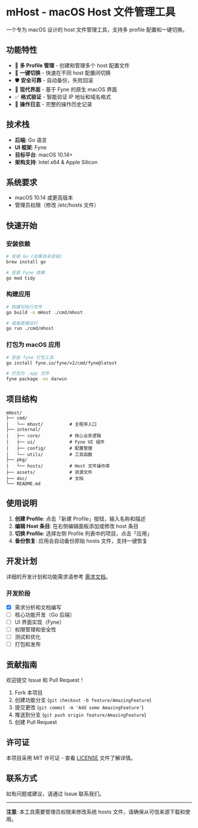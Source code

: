 # mHost - macOS Host 文件管理工具

一个专为 macOS 设计的 host 文件管理工具，支持多 profile 配置和一键切换。

## 功能特性

- 🔧 **多 Profile 管理** - 创建和管理多个 host 配置文件
- 🚀 **一键切换** - 快速在不同 host 配置间切换
- 🛡️ **安全可靠** - 自动备份，失败回滚
- 🎨 **现代界面** - 基于 Fyne 的原生 macOS 界面
- ✅ **格式验证** - 智能验证 IP 地址和域名格式
- 📝 **操作日志** - 完整的操作历史记录

## 技术栈

- **后端**: Go 语言
- **UI 框架**: Fyne
- **目标平台**: macOS 10.14+
- **架构支持**: Intel x64 & Apple Silicon

## 系统要求

- macOS 10.14 或更高版本
- 管理员权限（修改 /etc/hosts 文件）

## 快速开始

### 安装依赖

```bash
# 安装 Go (如果尚未安装)
brew install go

# 安装 Fyne 依赖
go mod tidy
```

### 构建应用

```bash
# 构建可执行文件
go build -o mHost ./cmd/mhost

# 或者直接运行
go run ./cmd/mhost
```

### 打包为 macOS 应用

```bash
# 安装 fyne 打包工具
go install fyne.io/fyne/v2/cmd/fyne@latest

# 打包为 .app 文件
fyne package -os darwin
```

## 项目结构

```
mHost/
├── cmd/
│   └── mhost/          # 主程序入口
├── internal/
│   ├── core/           # 核心业务逻辑
│   ├── ui/             # Fyne UI 组件
│   ├── config/         # 配置管理
│   └── utils/          # 工具函数
├── pkg/
│   └── hosts/          # Host 文件操作库
├── assets/             # 资源文件
├── doc/                # 文档
└── README.md
```

## 使用说明

1. **创建 Profile**: 点击「新建 Profile」按钮，输入名称和描述
2. **编辑 Host 条目**: 在右侧编辑面板添加或修改 host 条目
3. **切换 Profile**: 选择左侧 Profile 列表中的项目，点击「应用」
4. **备份恢复**: 应用会自动备份原始 hosts 文件，支持一键恢复

## 开发计划

详细的开发计划和功能需求请参考 [需求文档](./doc/requirements.md)。

### 开发阶段

- [x] 需求分析和文档编写
- [ ] 核心功能开发（Go 后端）
- [ ] UI 界面实现（Fyne）
- [ ] 权限管理和安全性
- [ ] 测试和优化
- [ ] 打包和发布

## 贡献指南

欢迎提交 Issue 和 Pull Request！

1. Fork 本项目
2. 创建功能分支 (`git checkout -b feature/AmazingFeature`)
3. 提交更改 (`git commit -m 'Add some AmazingFeature'`)
4. 推送到分支 (`git push origin feature/AmazingFeature`)
5. 创建 Pull Request

## 许可证

本项目采用 MIT 许可证 - 查看 [LICENSE](LICENSE) 文件了解详情。

## 联系方式

如有问题或建议，请通过 Issue 联系我们。

---

**注意**: 本工具需要管理员权限来修改系统 hosts 文件，请确保从可信来源下载和使用。